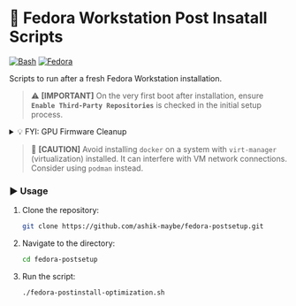 # 🐧 Fedora Workstation Post Insatall Scripts

[![Bash](https://img.shields.io/badge/Bash-4EAA25?logo=gnubash&logoColor=fff)](#)
[![Fedora](https://img.shields.io/badge/Fedora-51A2DA?logo=fedora&logoColor=fff)](#)

Scripts to run after a fresh Fedora Workstation installation.

> ⚠️ **[IMPORTANT]**
> On the very first boot after installation, ensure **`Enable Third-Party Repositories`** is checked in the initial setup process.

<details>

<summary> 💡 FYI: GPU Firmware Cleanup </summary>

If you only use an **Intel iGPU**, there's no need to keep AMD or NVIDIA GPU firmware updated. Removing them can save space and upgrade time:

```bash
sudo dnf remove amd-gpu-firmware
sudo dnf remove nvidia-gpu-firmware
```

</details>

> 🚫 **[CAUTION]**
> Avoid installing `docker` on a system with `virt-manager` (virtualization) installed. It can interfere with VM network connections. Consider using `podman` instead.

### ▶️ Usage

1.  Clone the repository:
    ```bash
    git clone https://github.com/ashik-maybe/fedora-postsetup.git
    ```
2.  Navigate to the directory:
    ```bash
    cd fedora-postsetup
    ```
3.  Run the script:
    ```bash
    ./fedora-postinstall-optimization.sh
    ```
